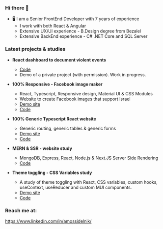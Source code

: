 ### Hi there 👋

- 🖥️ I am a Senior FrontEnd Developer with 7 years of experience
  - I work with both React & Angular
  - Extensive UX/UI experience - B.Design degree from Bezalel
  - Extensive BackEnd experience - C# .NET Core and SQL Server
  
### Latest projects & studies
- **React dashboard to document violent events**
  - [Code](https://github.com/asidelnik/document-violence-dashboard)
  - Demo of a private project (with permission). Work in progress.

- **100% Responsive - Facebook image maker**
  - React, Typescript, Responsive design, Material UI & CSS Modules
  - Website to create Facebook images that support Israel
  - [Demo site](https://asidelnik.github.io/support-israel)
  - [Code](https://github.com/asidelnik/support-israel)

- **100% Generic Typescript React website**
  - Generic routing, generic tables & generic forms
  - [Demo site](https://asidelnik.github.io/react-typescript-generics/#/databases/items)
  - [Code](https://github.com/asidelnik/react-typescript-generics)

- **MERN & SSR - website study**
  - MongoDB, Express, React, Node.js & Next.JS Server Side Rendering
  - [Code](https://github.com/asidelnik/mern-ssr)

- **Theme toggling - CSS Variables study**
  - A study of theme toggling with React, CSS variables, custom hooks, useContext, useReducer and custom MUI components.
  - [Demo site](https://asidelnik.github.io/theme-toggling--css-variables/)
  - [Code](https://github.com/asidelnik/theme-toggling--css-variables)
   
### Reach me at:
https://www.linkedin.com/in/amossidelnik/
